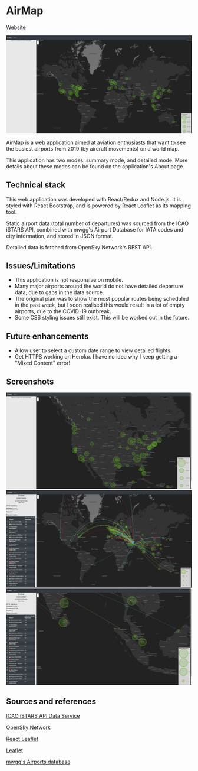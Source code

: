 # AirMap
[Website](https://airmapp.herokuapp.com)

![screenshot 1](ss1.png)

AirMap is a web application aimed at aviation enthusiasts that want to see the busiest airports from 2019 (by aircraft movements) on a world map.

This application has two modes: summary mode, and detailed mode. More details about these modes can be found on the application's About page.
## Technical stack

This web application was developed with React/Redux and Node.js. It is styled with React Bootstrap, and is powered by React Leaflet as its mapping tool.

Static airport data (total number of departures) was sourced from the ICAO iSTARS API, combined with mwgg's Airport Database for IATA codes and city information,  and stored in JSON format. 

Detailed data is fetched from OpenSky Network's REST API.
## Issues/Limitations
- This application is not responsive on mobile.
- Many major airports around the world do not have detailed departure data, due to gaps in the data source.
- The original plan was to show the most popular routes being scheduled in the past week, but I soon realised this would result in a lot of empty airports, due to the COVID-19 outbreak.
- Some CSS styling issues still exist. This will be worked out in the future.

## Future enhancements
- Allow user to select a custom date range to view detailed flights.
- Get HTTPS working on Heroku. I have no idea why I keep getting a "Mixed Content" error!

## Screenshots
![screenshot 2](ss2.png)
![screenshot 3](ss3.png)
![screenshot 4](ss4.png)

## Sources and references
[ ICAO iSTARS API Data Service](https://www.icao.int/safety/iStars/Pages/API-Data-Service.aspx)

[OpenSky Network](https://opensky-network.org/)

[React Leaflet](https://react-leaflet.js.org/)

[Leaflet](https://leafletjs.com/)

[mwgg's Airports database](https://github.com/mwgg/Airports)

